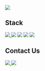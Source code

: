 <img src="https://capsule-render.vercel.app/api?type=Waving&color=auto&height=300&section=header&text=hello&fontSize=90&animation=fadeIn" />

<h2>
  
</h2>

<h2>
  Stack
</h2>
<p>
  <!-- Android Developers Link -->
  <a href="https://developer.android.com/?_gl=1*1jsjd2c*_up*MQ..&gclid=Cj0KCQjwlvW2BhDyARIsADnIe-LWj8eo0EJJhpkFQTkCNHxJKUbaGjEDlZNOZeE-1ZUPQG-doDQMKwcaApyqEALw_wcB&gclsrc=aw.ds" target="_blank">
    <img src="https://img.shields.io/badge/Android-3DDC84?logo=android&logoColor=white&style=for-the-badge" />
  </a>

  
  <img src="https://img.shields.io/badge/C++-00599C?logo=c%2B%2B&logoColor=white&style=for-the-badge" />
  <img src="https://img.shields.io/badge/Spring%20Boot-6DB33F?logo=springboot&logoColor=white&style=for-the-badge"/>
  
  <img src="https://img.shields.io/badge/react-20232a.svg?style=for-the-badge&logo=react&logoColor=61DAFB" />
  <img src="https://img.shields.io/badge/javascript-000000.svg?style=for-the-badge&logo=javascript&logoColor=F7DF1E" />


</p>

<h2>
  Contact Us
</h2>
<p>
  <a href="/" target="_blank">
    <img src="https://img.shields.io/badge/Notion-000000?logo=notion&logoColor=white&style=for-the-badge" />
  </a>
    
  <a href="https://eventbus.tistory.com/" target="_blank">
    <img src="https://img.shields.io/badge/Tistory-FF7700?logo=tistory&logoColor=white&style=for-the-badge"/>
  </a>
</p>
